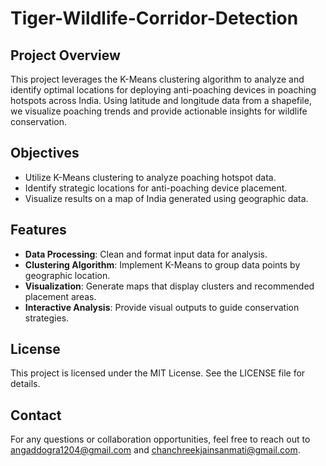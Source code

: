 # Tiger-Wildlife-Corridor-Detection

## Project Overview
This project leverages the K-Means clustering algorithm to analyze and identify optimal locations for deploying anti-poaching devices in poaching hotspots across India. Using latitude and longitude data from a shapefile, we visualize poaching trends and provide actionable insights for wildlife conservation.

## Objectives
- Utilize K-Means clustering to analyze poaching hotspot data.
- Identify strategic locations for anti-poaching device placement.
- Visualize results on a map of India generated using geographic data.

## Features
- **Data Processing**: Clean and format input data for analysis.
- **Clustering Algorithm**: Implement K-Means to group data points by geographic location.
- **Visualization**: Generate maps that display clusters and recommended placement areas.
- **Interactive Analysis**: Provide visual outputs to guide conservation strategies.

## License
This project is licensed under the MIT License. See the LICENSE file for details.

## Contact
For any questions or collaboration opportunities, feel free to reach out to angaddogra1204@gmail.com and chanchreekjainsanmati@gmail.com.
